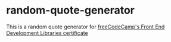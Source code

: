 # random-quote-generator
This is a random quote generator for [freeCodeCamp's Front End Development Libraries certificate](https://www.freecodecamp.org/learn/front-end-development-libraries/front-end-development-libraries-projects/build-a-random-quote-machine)
